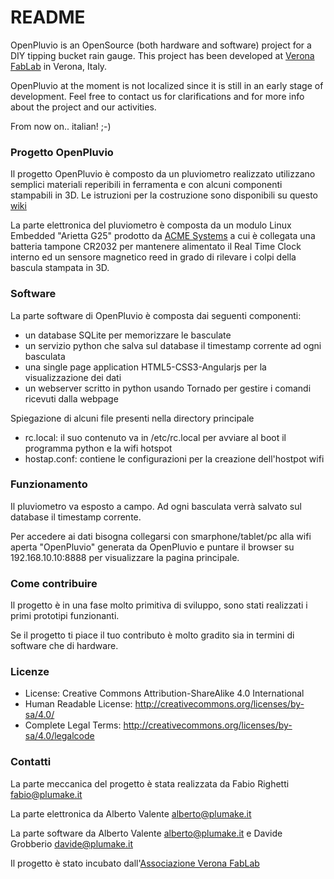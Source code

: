 # README #

OpenPluvio is an OpenSource (both hardware and software) project for a DIY tipping bucket rain gauge.
This project has been developed at [Verona FabLab](http://www.veronafablab.it) in Verona, Italy.

OpenPluvio at the moment is not localized since it is still in an early stage of development.
Feel free to contact us for clarifications and for more info about the project and our activities.

From now on.. italian! ;-)

### Progetto OpenPluvio ###

Il progetto OpenPluvio è composto da un pluviometro realizzato utilizzano semplici materiali reperibili 
in ferramenta e con alcuni componenti stampabili in 3D.
Le istruzioni per la costruzione sono disponibili su questo [wiki](http://167.88.40.66/OpenResmia/wiki)

La parte elettronica del pluviometro è composta da un modulo Linux Embedded "Arietta G25" prodotto da
[ACME Systems](http://acmesystems.it/) a cui è collegata una batteria tampone CR2032 per mantenere 
alimentato il Real Time Clock interno ed un sensore magnetico reed in grado di rilevare i colpi della 
bascula stampata in 3D.

### Software ###

La parte software di OpenPluvio è composta dai seguenti componenti:

* un database SQLite per memorizzare le basculate
* un servizio python che salva sul database il timestamp corrente ad ogni basculata
* una single page application HTML5-CSS3-Angularjs per la visualizzazione dei dati
* un webserver scritto in python usando Tornado per gestire i comandi ricevuti dalla webpage

Spiegazione di alcuni file presenti nella directory principale

* rc.local: il suo contenuto va in /etc/rc.local per avviare al boot il programma python e la wifi hotspot
* hostap.conf: contiene le configurazioni per la creazione dell'hostpot wifi

### Funzionamento ###
Il pluviometro va esposto a campo. Ad ogni basculata verrà salvato sul database il timestamp corrente.

Per accedere ai dati bisogna collegarsi con smarphone/tablet/pc alla wifi aperta "OpenPluvio" generata 
da OpenPluvio e puntare il browser su 192.168.10.10:8888 per visualizzare la pagina principale.

### Come contribuire ###

Il progetto è in una fase molto primitiva di sviluppo, sono stati realizzati i primi prototipi funzionanti.

Se il progetto ti piace il tuo contributo è molto gradito sia in termini di software che di hardware.

### Licenze

* License: Creative Commons Attribution-ShareAlike 4.0 International
* Human Readable License: http://creativecommons.org/licenses/by-sa/4.0/
* Complete Legal Terms: http://creativecommons.org/licenses/by-sa/4.0/legalcode

### Contatti ###

La parte meccanica del progetto è stata realizzata da Fabio Righetti <fabio@plumake.it>

La parte elettronica da Alberto Valente <alberto@plumake.it>

La parte software da Alberto Valente <alberto@plumake.it> e Davide Grobberio <davide@plumake.it>

Il progetto è stato incubato dall'[Associazione Verona FabLab](http://www.veronafablab.it)